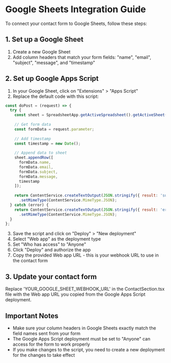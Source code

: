
# Google Sheets Integration Guide

To connect your contact form to Google Sheets, follow these steps:

## 1. Set up a Google Sheet

1. Create a new Google Sheet
2. Add column headers that match your form fields: "name", "email", "subject", "message", and "timestamp"

## 2. Set up Google Apps Script

1. In your Google Sheet, click on "Extensions" > "Apps Script"
2. Replace the default code with this script:

```javascript
const doPost = (request) => {
  try {
    const sheet = SpreadsheetApp.getActiveSpreadsheet().getActiveSheet();
    
    // Get form data
    const formData = request.parameter;
    
    // Add timestamp
    const timestamp = new Date();
    
    // Append data to sheet
    sheet.appendRow([
      formData.name,
      formData.email,
      formData.subject,
      formData.message,
      timestamp
    ]);
    
    return ContentService.createTextOutput(JSON.stringify({ result: 'success' }))
      .setMimeType(ContentService.MimeType.JSON);
  } catch (error) {
    return ContentService.createTextOutput(JSON.stringify({ result: 'error', error: error.toString() }))
      .setMimeType(ContentService.MimeType.JSON);
  }
};
```

3. Save the script and click on "Deploy" > "New deployment"
4. Select "Web app" as the deployment type
5. Set "Who has access" to "Anyone"
6. Click "Deploy" and authorize the app
7. Copy the provided Web app URL - this is your webhook URL to use in the contact form

## 3. Update your contact form

Replace 'YOUR_GOOGLE_SHEET_WEBHOOK_URL' in the ContactSection.tsx file with the Web app URL you copied from the Google Apps Script deployment.

## Important Notes

- Make sure your column headers in Google Sheets exactly match the field names sent from your form
- The Google Apps Script deployment must be set to "Anyone" can access for the form to work properly
- If you make changes to the script, you need to create a new deployment for the changes to take effect
